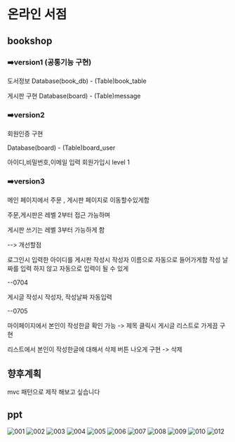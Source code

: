 # 온라인 서점
## bookshop
### ➡️version1 (공통기능 구현)

도서정보 Database(book_db) - (Table)book_table 

게시판 구현 Database(board) - (Table)message 


### ➡️version2

회원인증 구현 

Database(board) - (Table)board_user

아이디,비밀번호,이메일 입력 
회원가입시 level 1 



### ➡️version3
메인 페이지에서 
주문 , 게시판 페이지로 이동할수있게함

주문,게시판은 레벨 2부터 접근 가능하며

게시판 쓰기는 레벨 3부터 가능하게 함 

--> 개선할점

로그인시 입력한 아이디를 게시판 작성시 작성자 이름으로 자동으로 들어가게함
작성 날짜를 입력 하지 않고 자동으로 입력이 될 수 있게 


--0704 

게시글 작성시 작성자, 작성날짜 자동입력

--0705

마이페이지에서 본인이 작성한글 확인 가능 -> 제목 클릭시 게시글 리스트로 가게끔 구현

리스트에서 본인이 작성한글에 대해서 삭제 버튼 나오게 구현 -> 삭제 


## 향후계획

mvc 패턴으로 제작 해보고 싶습니다





## ppt


     
![001](https://user-images.githubusercontent.com/101491440/184266139-5c3852e9-0179-4bb9-8b5e-844f348041f1.png)
![002](https://user-images.githubusercontent.com/101491440/184266141-bb5016f6-7bd0-4019-bd9f-4e871838e944.png)
![003](https://user-images.githubusercontent.com/101491440/184266142-57d4a697-4372-4bc3-92eb-17a5b7f7335a.png)
![004](https://user-images.githubusercontent.com/101491440/184266143-5f4daa79-0dee-49b3-a40c-cfe79c795e87.png)
![005](https://user-images.githubusercontent.com/101491440/184266146-d0c2413d-4883-4ed9-ac24-3c553f752f57.png)
![006](https://user-images.githubusercontent.com/101491440/184266148-87beea0b-9bca-4aa4-a353-55cbd1c93cac.png)
![007](https://user-images.githubusercontent.com/101491440/184266150-263f617b-8b0d-488d-819e-1bf5c44fb546.png)
![008](https://user-images.githubusercontent.com/101491440/184266152-e04b7322-4728-4320-87d9-f996e82ba0b5.png)
![009](https://user-images.githubusercontent.com/101491440/184266154-5d81e8cd-f8c5-4d84-bfa6-78e88bc55b7c.png)
![010](https://user-images.githubusercontent.com/101491440/184266155-41430c56-da5d-42ca-88d7-b791c559cd97.png)
![012](https://user-images.githubusercontent.com/101491440/184266158-1ccc0bd5-ce6a-42d4-916f-2b926aa1feb1.png)


